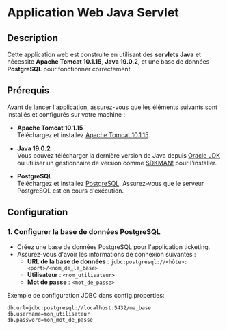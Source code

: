 # Application Web Java Servlet

## Description
Cette application web est construite en utilisant des **servlets Java** et nécessite **Apache Tomcat 10.1.15**, **Java 19.0.2**, et une base de données **PostgreSQL** pour fonctionner correctement.

## Prérequis

Avant de lancer l'application, assurez-vous que les éléments suivants sont installés et configurés sur votre machine :

- **Apache Tomcat 10.1.15**  
  Téléchargez et installez [Apache Tomcat 10.1.15](https://tomcat.apache.org/download-10.cgi).
  
- **Java 19.0.2**  
  Vous pouvez télécharger la dernière version de Java depuis [Oracle JDK](https://www.oracle.com/java/technologies/javase/jdk19-archive-downloads.html) ou utiliser un gestionnaire de version comme [SDKMAN!](https://sdkman.io/) pour l'installer.

- **PostgreSQL**  
  Téléchargez et installez [PostgreSQL](https://www.postgresql.org/download/). Assurez-vous que le serveur PostgreSQL est en cours d'exécution.

## Configuration

### 1. **Configurer la base de données PostgreSQL**
   
   - Créez une base de données PostgreSQL pour l'application ticketing.
   - Assurez-vous d'avoir les informations de connexion suivantes :
     - **URL de la base de données** : `jdbc:postgresql://<hôte>:<port>/<nom_de_la_base>`
     - **Utilisateur** : `<nom_utilisateur>`
     - **Mot de passe** : `<mot_de_passe>`

   Exemple de configuration JDBC dans config.properties:
   ```properties
   db.url=jdbc:postgresql://localhost:5432/ma_base
   db.username=mon_utilisateur
   db.password=mon_mot_de_passe
